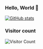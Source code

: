 ### Hello, World 👋

<!--
**nightcoder26/nightcoder26** is a ✨ _special_ ✨ repository because its `README.md` (this file) appears on your GitHub profile.

Here are some ideas to get you started:

- 🔭 I’m currently working on ...
- 🌱 I’m currently learning ...
- 👯 I’m looking to collaborate on ...
- 🤔 I’m looking for help with ...
- 💬 Ask me about ...
- 📫 How to reach me: ...
- 😄 Pronouns: ...
- ⚡ Fun fact: ...
-->
[![GitHub stats](https://github-readme-stats.vercel.app/api?username=nightcoder26)](https://github.com/nightcoder26/github-readme-stats)
<!--
<h3 align="left">Languages and Tools:</h3>
<p align="left">
  
    <img src="https://icons8.com/icons/set/c-programming[^1^][1]" alt="C" width="40" height="40" />
 
 
    <img src="https://icons8.com/icons/set/c++[^1^][1]" alt="C++" width="40" height="40" />
 
    <img src="https://icons8.com/icons/set/javascript[^2^][8]" alt="JavaScript" width="40" height="40" />
 
    <img src="https://icons8.com/icons/set/react[^3^][14]" alt="React" width="40" height="40" />
 
    <img src="https://icons8.com/icons/set/nodejs[^4^][15]" alt="Node.js" width="40" height="40" />

    <img src="https://icons8.com/icons/set/git[^5^][19]" alt="Git" width="40" height="40" />
 
    <img src="https://icons8.com/icons/set/github[^6^][23]" alt="GitHub" width="40" height="40" />
 
    <img src="https://icons8.com/icons/set/r-programming[^7^][25]" alt="R" width="40" height="40" />
 
    <img src="https://icons8.com/icons/set/r-studio[^8^][31]" alt="RStudio" width="40" height="40" />
 
    <img src="https://icons8.com/icons/set/html[^9^][32]" alt="HTML" width="40" height="40" />
 
    <img src="https://icons8.com/icon/21278/css3" alt="CSS" width="40" height="40" />
 
    <img src="https://icons8.com/icon/PndQWK6M1Hjo/bootstrap" alt="Bootstrap" width="40" height="40" />
 
    <img src="https://icons8.com/icon/zfHRZ6i1Wg0U/figma" alt="Figma" width="40" height="40" />
 
    <img src="https://icons8.com/icon/8ljTDYUEydbJ/oracle-pl-sql" alt="Oracle sql" width="40" height="40" />
 
    <img src="https://icons8.com/icon/9OGIyU8hrxW5/visual-studio-code-2019" alt="VSCode" width="40" height="40" />
 
</p>

-->
 ### Visitor count
![Visitor Count](https://profile-counter.glitch.me/nightcoder26/count.svg)

<br>
<br>






